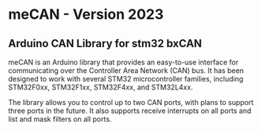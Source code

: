 # meCAN - Version 2023

## Arduino CAN Library for stm32 bxCAN

meCAN is an Arduino library that provides an easy-to-use interface for communicating over the Controller Area Network (CAN) bus. It has been designed to work with several STM32 microcontroller families, including STM32F0xx, STM32F1xx, STM32F4xx, and STM32L4xx.

The library allows you to control up to two CAN ports, with plans to support three ports in the future. It also supports receive interrupts on all ports and list and mask filters on all ports.


